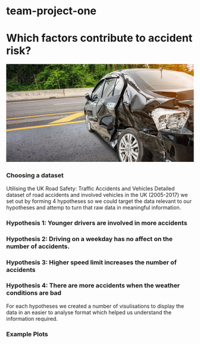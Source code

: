 # team-project-one

# Which factors contribute to accident risk?
![Title Image](readme_images/title.jpg)

### Choosing a dataset
Utilising the UK Road Safety: Traffic Accidents and Vehicles
Detailed dataset of road accidents and involved vehicles in the UK (2005-2017) we set out by forming 4 hypotheses so we could target the data relevant to our hypotheses and attemp to turn that raw data in meaningful information.

### Hypothesis 1: Younger drivers are involved in more accidents
### Hypothesis 2: Driving on a weekday has no affect on the number of accidents.
### Hypothesis 3: Higher speed limit increases the number of accidents
### Hypothesis 4: There are more accidents when the weather conditions are bad

For each hypotheses we created a number of visulisations to display the data in an easier to analyse format which helped us understand the information required.

### Example Plots


